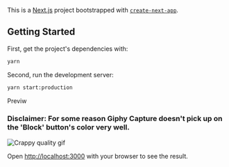 This is a [Next.js](https://nextjs.org/) project bootstrapped with [`create-next-app`](https://github.com/vercel/next.js/tree/canary/packages/create-next-app).

## Getting Started

First, get the project's dependencies with:

```bash
yarn
```

Second, run the development server:

```bash
yarn start:production
```

Previw
### Disclaimer: For some reason Giphy Capture doesn't pick up on the 'Block' button's color very well.
![Crappy quality gif](./coding-challenge.gif)


Open [http://localhost:3000](http://localhost:3000) with your browser to see the result.
